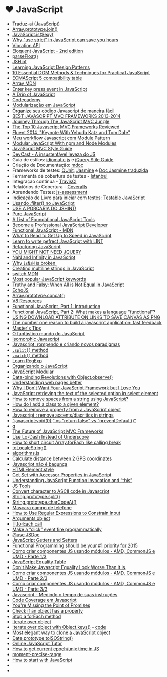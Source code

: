 # <a id="javascript">❤</a> JavaScript

* [Traduz-ai (JavaScript)](https://github.com/eoop/traduz-ai#javascript)
* [Array.prototype.join()](https://developer.mozilla.org/en-US/docs/Web/JavaScript/Reference/Global_Objects/Array/join)
* [JavaScript.is(Sexy)](http://javascriptissexy.com/)
* [Why "use strict" in JavaScript can save you hours](http://www.webdesignporto.com/why-use-strict-in-javascript-can-save-you-hours/)
* [Vibration API](http://loopinfinito.com.br/2014/02/11/vibration-api/)
* [Eloquent JavaScript - 2nd edition](http://eloquentjavascript.net/2nd_edition/preview/)
* [parseFloat()](https://developer.mozilla.org/en-US/docs/Web/JavaScript/Reference/Global_Objects/parseFloat)
* [JSHint](http://www.jshint.com/)
* [Learning JavaScript Design Patterns](http://addyosmani.com/resources/essentialjsdesignpatterns/book/)
* [10 Essential DOM Methods & Techniques for Practical JavaScript](http://www.impressivewebs.com/10-essential-dom-methods-techniques-for-practical-javascript/)
* [ECMAScript 5 compatibility table](http://kangax.github.io/es5-compat-table/)
* [Array MDN](https://developer.mozilla.org/en-US/docs/Web/JavaScript/Reference/Global_Objects/Array)
* [Enter key press event in JavaScript](http://stackoverflow.com/questions/905222/enter-key-press-event-in-javascript)
* [A Drip of JavaScript](http://designpepper.com/a-drip-of-javascript)
* [Codecademy](http://www.codecademy.com/tracks/javascript)
* [Modularização em JavaScript](http://tableless.com.br/modularizacao-em-javascript)
* [Organize seu código Javascript de maneira fácil](http://blog.caelum.com.br/organize-seu-codigo-javascript-de-maneira-facil/)
* [BEST JAVASCRIPT MVC FRAMEWORKS 2013-2014](http://jonathanmh.com/best-javascript-mvc-frameworks-2013-2014/)
* [Journey Through The JavaScript MVC Jungle](http://coding.smashingmagazine.com/2012/07/27/journey-through-the-javascript-mvc-jungle/)
* [The Top 10 Javascript MVC Frameworks Reviewed](http://codebrief.com/2012/01/the-top-10-javascript-mvc-frameworks-reviewed/)
* [Fluent 2014, "Keynote With Yehuda Katz and Tom Dale"](https://www.youtube.com/watch?v=jScLjUlLTLI)
* [Meu workflow Javascript com Module Pattern](http://blog.da2k.com.br/2014/03/18/meu-workflow-javascript-com-module-pattern/)
* [Modular JavaScript With npm and Node Modules](http://vimeo.com/89258863)
* [JavaScript MVC Style Guide](http://blog.sourcing.io/mvc-style-guide)
* [DevCast - A insustentável leveza do JS](https://www.youtube.com/watch?v=JBKrWHSGGec&feature=youtu.be)
 * Guia de estilos: [idiomatic.js]() e [jQuery Stile Guide](https://contribute.jquery.org/style-guide/js/)
 * Criação de Documentação: [mdoc](https://github.com/millermedeiros/mdoc)
 * Frameworks de testes: [QUnit](https://qunitjs.com/), [Jasmine](http://jasmine.github.io/2.0/introduction.html) e [Doc Jasmine traduzida](http://cerebrobr.github.io/jasmine-br-docs/)
 * Ferramenta de cobertura de testes - [Istanbul](http://gotwarlost.github.io/istanbul/)
 * Integraçao contínua - [TravisCI](https://travis-ci.org/)
 * Relatórios de Cobertura - [Coveralls](https://coveralls.io/)
 * Aprendendo Testes: [js-assessment](js-assessment)
 * Indicação de Livro para iniciar com testes: [Testable JavaScript](http://shop.oreilly.com/product/0636920024699.do)
* [Usando .filter() no JavaScript](https://gist.github.com/ericdouglas/9890024)
* [USE A PORCARIA DO JSHINT!](http://caba.re/use-a-porcaria-do-jshint/)
* [Pure JavaScript](http://vimeo.com/49384334)
* [A List of Foundational JavaScript Tools](https://www.codefellows.org/blogs/complete-list-of-javascript-tools)
* [Become a Professional JavaScript Developer](https://tutsplus.com/2013/05/become-a-professional-javascript-developer/)
* [Functional JavaScript - MDN](https://developer.mozilla.org/en-US/docs/functional-javascript)
* [What to Read to Get Up to Speed in JavaScript](http://blog.reybango.com/2010/12/15/what-to-read-to-get-up-to-speed-in-javascript/)
* [Learn to write pefrect JavaScript with LINT](https://medium.com/cool-code-pal/6f0b56c6a562)
* [Refactoring JavaScript](http://vimeo.com/44773887)
* [YOU MIGHT NOT NEED JQUERY](http://youmightnotneedjquery.com/)
* [NaN and Infinity in JavaScript](http://www.2ality.com/2012/02/nan-infinity.html)
* [Why `isNaN` is broken.](https://gist.github.com/kitcambridge/1086528)
* [Creating multiline strings in JavaScript](http://stackoverflow.com/questions/805107/creating-multiline-strings-in-javascript)
* [switch MDN](https://developer.mozilla.org/en-US/docs/Web/JavaScript/Reference/Statements/switch)
* [Most popular JavaScript keywords](http://ariya.ofilabs.com/2012/03/most-popular-javascript-keywords.html)
* [Truthy and Falsy: When All is Not Equal in JavaScript](http://www.sitepoint.com/javascript-truthy-falsy/)
* [EchoJS](http://www.echojs.com/)
* [Array.prototype.concat()](https://developer.mozilla.org/pt-BR/docs/Web/JavaScript/Reference/Global_Objects/Array/concat)
* [V8 Resources](http://mrale.ph/v8/resources.html#practical--optimization)
* [Functional JavaScript, Part 1: Introduction](http://tech.pro/tutorial/1953/functional-javascript-part-1-introduction)
* [Functional JavaScript, Part 2: What makes a language "functional"?](http://tech.pro/tutorial/2009/functional-javascript-part-2-what-makes-a-language-functional)
* [USING DOWNLOAD ATTRIBUTE ON LINKS TO SAVE CANVAS AS PNG](http://christianheilmann.com/2014/04/22/quick-one-using-download-attribute-on-links-to-save-canvas-as-png/)
* [The number one reason to build a javascript application: fast feedback](http://toranbillups.com/blog/archive/2014/04/27/The-number-one-reason-to-build-a-javascript-application-fast-feedback/)
* [Master's Tips](https://www.youtube.com/watch?v=wxDBF3OOaRA)
* [O fantástico mundo do JavaScript](https://www.youtube.com/watch?v=Zn7B-X0y5qs)
* [Isomorphic Javascript](https://www.youtube.com/watch?v=cwu69kEb_gs)
* [Javascript: rompendo e criando novos paradigmas](https://www.youtube.com/watch?v=iuGcH_IiM34)
* [`.split()` method](https://developer.mozilla.org/en-US/docs/Web/JavaScript/Reference/Global_Objects/String/split)
* [`.match()` method](https://developer.mozilla.org/en-US/docs/Web/JavaScript/Reference/Global_Objects/String/match)
* [Learn RegExp](http://blog.ponyfoo.com/2013/05/27/learn-regular-expressions)
* [Organizando o JavaScript](https://www.youtube.com/watch?v=x9vDemjWmZQ)
* [JavaScript Modular](https://www.youtube.com/watch?v=HBTwzsqA3E0)
* [Data-binding Revolutions with Object.observe()](http://www.html5rocks.com/en/tutorials/es7/observe/)
* [Understanding web pages better](http://googlewebmastercentral.blogspot.com.br/2014/05/understanding-web-pages-better.html)
* [Why I Don't Want Your JavaScript Framework but I Love You](http://netpoetica.com/why-i-dont-want-your-javascript-framework-but-i-love-you)
* [JavaScript retrieving the text of the selected option in select element](http://stackoverflow.com/questions/610336/javascript-retrieving-the-text-of-the-selected-option-in-select-element)
* [How to remove spaces from a string using JavaScript?](http://stackoverflow.com/questions/5963182/how-to-remove-spaces-from-a-string-using-javascript)
* [How do I add a class to a given element?](http://stackoverflow.com/questions/507138/how-do-i-add-a-class-to-a-given-element)
* [How to remove a property from a JavaScript object](http://stackoverflow.com/questions/208105/how-to-remove-a-property-from-a-javascript-object)
* [Javascript : remove accents/diacritics in strings](http://stackoverflow.com/questions/990904/javascript-remove-accents-diacritics-in-strings)
* [“javascript:void(0);” vs “return false” vs “preventDefault()”](http://stackoverflow.com/questions/3498492/javascriptvoid0-vs-return-false-vs-preventdefault)
* [q](https://github.com/kriskowal/q)
* [The Future of JavaScript MVC Frameworks](http://swannodette.github.io/2013/12/17/the-future-of-javascript-mvcs/)
* [Use Lo-Dash Instead of Underscore](http://joefleming.net/posts/use-lodash-instead-of-underscore/)
* [How to short circuit Array.forEach like calling break](http://stackoverflow.com/questions/2641347/how-to-short-circuit-array-foreach-like-calling-break)
* [toLocaleString()](https://developer.mozilla.org/en-US/docs/Web/JavaScript/Reference/Global_Objects/Date/toLocaleString)
* [algorithms.js](https://github.com/felipernb/algorithms.js)
* [Calculate distance between 2 GPS coordinates](http://stackoverflow.com/questions/365826/calculate-distance-between-2-gps-coordinates)
* [Javascript não é bagunça](https://medium.com/@Neocite/javascript-nao-e-bagunca-12ef745af229)
* [HTMLElement.style](https://developer.mozilla.org/en-US/docs/Web/API/HTMLElement.style)
* [Get Set with Accessor Properties in JavaScript](http://us6.campaign-archive1.com/?u=2cc20705b76fa66ab84a6634f&id=aa9b71565f&e=57137387d9)
* [Understanding JavaScript Function Invocation and “this”](http://yehudakatz.com/2011/08/11/understanding-javascript-function-invocation-and-this/)
* [JS Tools](http://lifeofjs.com/collections/tool)
* [Convert character to ASCII code in Javascript](http://stackoverflow.com/questions/94037/convert-character-to-ascii-code-in-javascript)
* [String.prototype.split()](https://developer.mozilla.org/en-US/docs/Web/JavaScript/Reference/Global_Objects/String/split)
* [String.prototype.charCodeAt()](https://developer.mozilla.org/en-US/docs/Web/JavaScript/Reference/Global_Objects/String/charCodeAt)
* [Mascara campo de telefone](http://wbruno.com.br/expressao-regular/mascara-campo-de-telefone-em-javascript-com-regex-nono-digito-telefones-sao-paulo/#header)
* [How to Use Regular Expressions to Constrain Input](http://web.securityinnovation.com/appsec-weekly/blog/bid/61120/How-to-Use-Regular-Expressions-to-Constrain-Input)
* [Arguments object](https://developer.mozilla.org/en-US/docs/Web/JavaScript/Reference/Functions/arguments)
* [[].forEach.call](http://stackoverflow.com/questions/16053357/what-does-foreach-call-do-in-javascript)
* [Make a “click” event fire programmatically](http://stackoverflow.com/questions/210643/in-javascript-can-i-make-a-click-event-fire-programmatically-for-a-file-input)
* [@use JSDoc](http://usejsdoc.org/tags-param.html)
* [JavaScript Getters and Setters](http://javascriptplayground.com/blog/2013/12/es5-getters-setters/)
* [Functional Programming should be your #1 priority for 2015](https://medium.com/@jugoncalves/functional-programming-should-be-your-1-priority-for-2015-47dd4641d6b9)
* [Como criar componentes JS usando módulos - AMD, CommonJS e UMD - Parte 1/3](http://blog.da2k.com.br/2015/01/03/como-criar-componentes-js-usando-modulos-amd-commonjs-e-umd-parte-1-3/)
* [JavaScript Equality Table](http://dorey.github.io/JavaScript-Equality-Table/)
* [Don't Make Javascript Equality Look Worse Than It Is](http://strilanc.com/visualization/2014/03/27/Better-JS-Equality-Table.html)
* [Como criar componentes JS usando módulos - AMD, CommonJS e UMD - Parte 2/3](http://blog.da2k.com.br/2015/01/04/como-criar-componentes-js-usando-modulos-amd-commonjs-e-umd-parte-2-3/)
* [Como criar componentes JS usando módulos - AMD, CommonJS e UMD - Parte 3/3](http://blog.da2k.com.br/2015/01/05/como-criar-componentes-js-usando-modulos-amd-commonjs-e-umd-parte-3-3/)
* [Javascript - Medindo o tempo de suas instruções](http://blog.da2k.com.br/2015/01/08/javascript-medindo-o-tempo-de-suas-instrucoes/)
* [Code Coverage em Javascript](http://blog.da2k.com.br/2015/01/07/code-coverage-em-javascript/)
* [You're Missing the Point of Promises](https://gist.github.com/domenic/3889970)
* [Check if an object has a property](http://stackoverflow.com/questions/135448/how-do-i-check-if-an-object-has-a-property-in-javascript)
* [Stop a forEach method](http://stackoverflow.com/a/6260865)
* [Iterate over object](http://stackoverflow.com/questions/921789/how-to-loop-through-javascript-object-literal-with-objects-as-members)
* [Iterate over object with Object.keys()](http://stackoverflow.com/a/5737192) - [code](http://jsbin.com/pemezujiku/1/edit)
* [Most elegant way to clone a JavaScript object](http://stackoverflow.com/questions/728360/most-elegant-way-to-clone-a-javascript-object)
* [Date.prototype.toISOString()](https://developer.mozilla.org/en-US/docs/Web/JavaScript/Reference/Global_Objects/Date/toISOString)
* [Online JavaScript Tutor](http://jstutor.herokuapp.com/#mode=display)
* [How to get current epoch/unix time in JS](http://stackoverflow.com/questions/9575790/how-to-get-current-epoch-unix-time-in-js)
* [moment-precise-range](https://github.com/codebox/moment-precise-range)
* [How to start with JavaScript](http://jugoncalv.es/blog/javascript/how-to-start-with-javascript/)
* []()
* []()